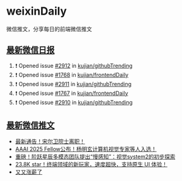 # weixinDaily
微信推文，分享每日的前端微信推文

## [最新微信日报](https://github.com/kujian/weixinDaily/issues)

<!--START_SECTION:activity-->
1. ❗ Opened issue [#2912](https://github.com/kujian/githubTrending/issues/2912) in [kujian/githubTrending](https://github.com/kujian/githubTrending)
2. ❗ Opened issue [#1768](https://github.com/kujian/frontendDaily/issues/1768) in [kujian/frontendDaily](https://github.com/kujian/frontendDaily)
3. ❗ Opened issue [#2911](https://github.com/kujian/githubTrending/issues/2911) in [kujian/githubTrending](https://github.com/kujian/githubTrending)
4. ❗ Opened issue [#1767](https://github.com/kujian/frontendDaily/issues/1767) in [kujian/frontendDaily](https://github.com/kujian/frontendDaily)
5. ❗ Opened issue [#2910](https://github.com/kujian/githubTrending/issues/2910) in [kujian/githubTrending](https://github.com/kujian/githubTrending)
<!--END_SECTION:activity-->


## [最新微信推文](https://weixin.qdkfweb.cn/)

<!-- BLOG-POST-LIST:START -->
- [最新通告！宋尔卫院士离职！](https://weixin.qdkfweb.cn/62307.html)
- [AAAI 2025 Fellow公布！杨明玄计算机视觉专家等人入选！](https://weixin.qdkfweb.cn/62308.html)
- [重磅！阶跃星辰多模态团队提出“慢感知”：视觉system2的初步探索](https://weixin.qdkfweb.cn/62309.html)
- [23.8K star！终端领域的新玩家，速度超快，支持原生 UI 体验！](https://weixin.qdkfweb.cn/62316.html)
- [又又涨薪了](https://weixin.qdkfweb.cn/62297.html)
<!-- BLOG-POST-LIST:END -->
